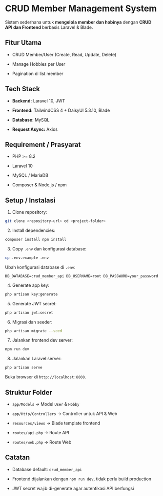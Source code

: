 # CRUD Member Management System

Sistem sederhana untuk **mengelola member dan hobinya** dengan **CRUD API dan Frontend** berbasis Laravel & Blade.

## **Fitur Utama**

- CRUD Member/User (Create, Read, Update, Delete)

- Manage Hobbies per User

- Pagination di list member


## **Tech Stack**

- **Backend:** Laravel 10, JWT

- **Frontend:** TailwindCSS 4 + DaisyUI 5.3.10, Blade

- **Database:** MySQL

- **Request Async:** Axios


## **Requirement / Prasyarat**

- PHP >= 8.2

- Laravel 10

- MySQL / MariaDB

- Composer & Node.js / npm


## **Setup / Instalasi**

1. Clone repository:


```bash 
git clone <repository-url> cd <project-folder>
```

2. Install dependencies:


```bash
composer install npm install
```

3. Copy `.env` dan konfigurasi database:


```bash
cp .env.example .env
```

Ubah konfigurasi database di `.env`:

```dotenv
DB_DATABASE=crud_member_api DB_USERNAME=root DB_PASSWORD=your_password
```

4. Generate app key:


```bash
php artisan key:generate
```

5. Generate JWT secret:


```bash
php artisan jwt:secret
```

6. Migrasi dan seeder:


```bash
php artisan migrate --seed
```

7. Jalankan frontend dev server:


```bash
npm run dev
```

8. Jalankan Laravel server:


```bash
php artisan serve
```

Buka browser di `http://localhost:8000`.

## **Struktur Folder**

- `app/Models` → Model `User` & `Hobby`

- `app/Http/Controllers` → Controller untuk API & Web

- `resources/views` → Blade template frontend

- `routes/api.php` → Route API

- `routes/web.php` → Route Web


## **Catatan**

- Database default: `crud_member_api`

- Frontend dijalankan dengan `npm run dev`, tidak perlu build production

- JWT secret wajib di-generate agar autentikasi API berfungsi
